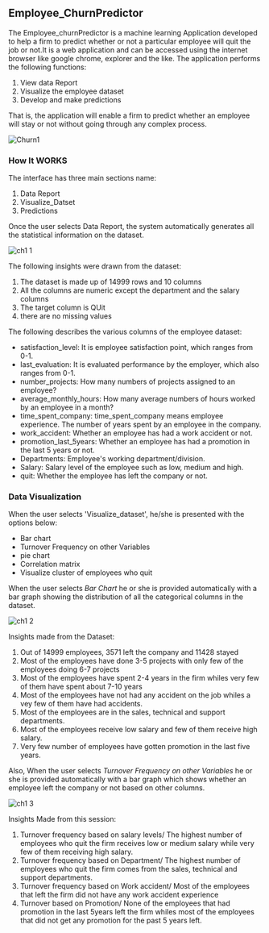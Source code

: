 ## Employee_ChurnPredictor
The Employee_churnPredictor is a machine learning Application developed to help a firm to predict whether or not a particular employee will quit the job or not.It is a web application and can be accessed using the internet browser like  google chrome, explorer and the like. The application performs the following functions:
1. View data Report
2. Visualize the employee dataset
3. Develop and make predictions

That is, the application will enable a firm to predict whether an employee will stay or not without going through any complex process.

![Churn1](https://user-images.githubusercontent.com/68768460/93776747-6a868380-fc13-11ea-979a-3054578e5dd0.png)

### How It WORKS
The interface has three main sections name:
1. Data Report
2. Visualize_Datset
3. Predictions

Once the user selects Data Report, the system automatically generates all the statistical information on the dataset.


![ch1 1](https://user-images.githubusercontent.com/68768460/93778754-c6520c00-fc15-11ea-82e1-f62ce81d178f.gif)

The following insights were drawn from the dataset:
1. The dataset is made up of 14999 rows and 10 columns
2. All the columns are numeric except the department and the salary columns
3. The target column is QUit
4. there are no missing values

The following describes the various columns of the employee dataset:
* satisfaction_level: It is employee satisfaction point, which ranges from 0-1.
* last_evaluation: It is evaluated performance by the employer, which also ranges from 0-1.
* number_projects: How many numbers of projects assigned to an employee?
* average_monthly_hours: How many average numbers of hours worked by an employee in a month?
* time_spent_company: time_spent_company means employee experience. The number of years spent by an employee in the company.
* work_accident: Whether an employee has had a work accident or not.
* promotion_last_5years: Whether an employee has had a promotion in the last 5 years or not.
* Departments: Employee's working department/division.
* Salary: Salary level of the employee such as low, medium and high.
* quit: Whether the employee has left the company or not.

### Data Visualization
When the user selects 'Visualize_dataset', he/she is presented with the options below:
* Bar chart
* Turnover Frequency on other Variables
* pie chart
* Correlation matrix
* Visualize cluster of employees who quit

When the user selects *Bar Chart* he or she is provided automatically with a bar graph showing the distribution of all the categorical columns in the dataset.

![ch1 2](https://user-images.githubusercontent.com/68768460/93781694-2c8c5e00-fc19-11ea-8e30-87a1f9d001c6.gif)

Insights made from the Dataset:
1. Out of 14999 employees, 3571 left the company and 11428 stayed 
2. Most of the employees have done 3-5 projects with only few of the employees doing 6-7 projects
3. Most of the employees have spent 2-4 years in the firm whiles very few of them have spent about 7-10 years
4. Most of the employees have not had any accident on the job whiles a vey few of them have had accidents.
5. Most of the employees are in the sales, technical and support departments.
6. Most of the employees receive low salary and few of them receive high salary.
7. Very few number of employees have gotten promotion in the last five years.

Also, When the user selects *Turnover Frequency on other Variables* he or she is provided automatically with a bar graph which shows whether an employee left the company or not based on other columns.

![ch1 3](https://user-images.githubusercontent.com/68768460/93784844-f8b33780-fc1c-11ea-966b-a7659e3a761f.gif)

Insights Made from this session:
1. Turnover frequency based on salary levels/
 The highest number of employees who quit the firm receives low or medium salary while very few of them receiving high salary.
2. Turnover frequency based on Department/ 
The highest number of employees who quit the firm comes from the sales, technical and support departments.
3. Turnover frequency based on Work accident/
Most of the employees that left the firm did not have any work accident experience 
4. Turnover based on Promotion/
 None of the employees that had promotion in the last 5years left the firm whiles most of the employees that did not get any promotion for the past 5 years left.





